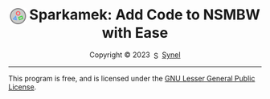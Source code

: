 <h1 align="center"><img src="./data/icons/Sparkamek.svg" width="32" align="center" /> Sparkamek: Add Code to NSMBW with Ease</h1>
<p align="center">Copyright © 2023 <a href="https://github.com/Synell"><img src="https://avatars.githubusercontent.com/u/70210528?v=4" title="Synel" width="16" height="16" align="center"></a> <a href="https://github.com/Synell">Synel</a></p>
</p>

----------------------------------------------------------------------

This program is free, and is licensed under the <a href="https://github.com/Synell/Sparkamek/blob/main/LICENSE">GNU Lesser General Public License</a>.
